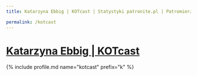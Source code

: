 ```yaml
---
title: Katarzyna Ebbig | KOTcast | Statystyki patronite.pl | Patromierz

permalink: /kotcast
---
```


# [Katarzyna Ebbig | KOTcast](https://patronite.pl/kotcast)

{% include profile.md name="kotcast" prefix="k" %}
